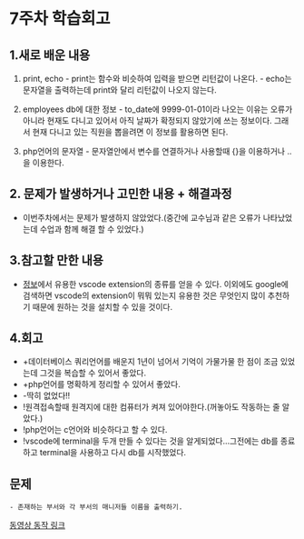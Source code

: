 # 7주차 학습회고

## 1.새로 배운 내용
  1. print, echo
    - print는 함수와 비슷하여 입력을 받으면 리턴값이 나온다.
    - echo는 문자열을 출력하는데 print와 달리 리턴값이 나오지 않는다.
    
  2. employees db에 대한 정보
    - to_date에 9999-01-01이라 나오는 이유는 오류가 아니라 현재도 다니고 있어서 아직 날짜가 확정되지 않았기에
    쓰는 정보이다. 그래서 현재 다니고 있는 직원을 뽑을려면 이 정보를 활용하면 된다.

  3. php언어의 문자열
    - 문자열안에서 변수를 연결하거나 사용할때 {}을 이용하거나 ..을 이용한다.


## 2. 문제가 발생하거나 고민한 내용 + 해결과정
  - 이번주차에서는 문제가 발생하지 않았었다.(중간에 교수님과 같은 오류가 나타났었는데 수업과 함께 해결 할 수 있었다.)

## 3.참고할 만한 내용
  - [정보](https://musma.github.io/2019/07/11/vscode-extension.html)에서 유용한 vscode extension의 종류를 얻을 수 있다.
  이외에도 google에 검색하면 vscode의 extension이 뭐뭐 있는지 유용한 것은 무엇인지 많이 추천하기 때문에 원하는 것을 설치할 수 있을 것이다.



## 4.회고
- +데이터베이스 쿼리언어를 배운지 1년이 넘어서 기억이 가물가물 한 점이 조금 있었는데 그것을 복습할 수 있어서 좋았다.
- +php언어를 명확하게 정리할 수 있어서 좋았다.
- -딱히 없었다!!
- !원격접속할때 원격지에 대한 컴퓨터가 켜져 있어야한다.(꺼놓아도 작동하는 줄 알았다.)
- !php언어는 c언어와 비슷하다고 할 수 있다.
- !vscode에 terminal을 두개 만들 수 있다는 것을 알게되었다...그전에는 db를 종료하고 terminal을 사용하고 다시 db를 시작했었다.


## 문제
    - 존재하는 부서와 각 부서의 매니저들 이름을 출력하기.
[동영상 동작 링크](https://www.youtube.com/watch?v=HIn26GBA9L8&feature=youtu.be)
